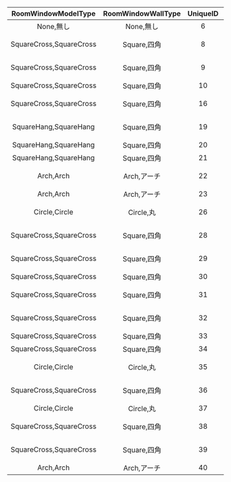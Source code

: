 | RoomWindowModelType | RoomWindowWallType | UniqueID | ResourceName | WindowName |
|:--:|:--:|:--:|:--:|:--:|
| None,無し | None,無し | 6 | '' | '無し' | 
| SquareCross,SquareCross | Square,四角 | 8 | 'RoomMdlWindowSquareCrossWood00' | '田の字/木/茶色' | 
| SquareCross,SquareCross | Square,四角 | 9 | 'RoomMdlWindowSquareCrossWood01' | '田の字/木/こげ茶' | 
| SquareCross,SquareCross | Square,四角 | 10 | 'RoomMdlWindowSquareCrossWood02' | '田の字/木/白' | 
| SquareCross,SquareCross | Square,四角 | 16 | 'RoomMdlWindowSquareCrossWood03' | '田の字/木/黄土' | 
| SquareHang,SquareHang | Square,四角 | 19 | 'RoomMdlWindowSquareHangSteel00' | '日の字/鉄/グレー' | 
| SquareHang,SquareHang | Square,四角 | 20 | 'RoomMdlWindowSquareHangSteel01' | '日の字/鉄/黒' | 
| SquareHang,SquareHang | Square,四角 | 21 | 'RoomMdlWindowSquareHangSteel02' | '日の字/鉄/白' | 
| Arch,Arch | Arch,アーチ | 22 | 'RoomMdlWindowArchWood00' | 'アーチ/木/茶色' | 
| Arch,Arch | Arch,アーチ | 23 | 'RoomMdlWindowArchSteel00' | 'アーチ/鉄/黒' | 
| Circle,Circle | Circle,丸 | 26 | 'RoomMdlWindowCircleShojiWood00' | '〇窓/障子/茶色' | 
| SquareCross,SquareCross | Square,四角 | 28 | 'RoomMdlWindowSquareWood00' | '口の字/木/茶色' | 
| SquareCross,SquareCross | Square,四角 | 29 | 'RoomMdlWindowSquareWood01' | '口の字/木/こげ茶' | 
| SquareCross,SquareCross | Square,四角 | 30 | 'RoomMdlWindowSquareWood02' | '口の字/木/白' | 
| SquareCross,SquareCross | Square,四角 | 31 | 'RoomMdlWindowSquareWood04' | '口の字/木/まっ白' | 
| SquareCross,SquareCross | Square,四角 | 32 | 'RoomMdlWindowSquareSteel02' | '口の字/鉄/グレー' | 
| SquareCross,SquareCross | Square,四角 | 33 | 'RoomMdlWindowSquareSteel01' | '口の字/鉄/黒' | 
| SquareCross,SquareCross | Square,四角 | 34 | 'RoomMdlWindowSquareSteel00' | '口の字/鉄/白' | 
| Circle,Circle | Circle,丸 | 35 | 'RoomMdlWindowCircleShojiWood01' | '〇窓/障子/こげ茶' | 
| SquareCross,SquareCross | Square,四角 | 36 | 'RoomMdlWindowSquareShojiWood00' | '田の字/障子/こげ茶' | 
| Circle,Circle | Circle,丸 | 37 | 'RoomMdlWindowCircleShojiWood02' | '〇窓/障子/白' | 
| SquareCross,SquareCross | Square,四角 | 38 | 'RoomMdlWindowSquareWood03' | '口の字/木/黄土' | 
| SquareCross,SquareCross | Square,四角 | 39 | 'RoomMdlWindowSquareCrossWood04' | '田の字/木/まっ白' | 
| Arch,Arch | Arch,アーチ | 40 | 'RoomMdlWindowArchSteel01' | 'アーチ/鉄/白' | 
